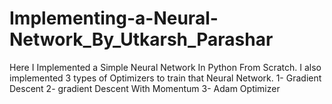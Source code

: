 # Implementing-a-Neural-Network_By_Utkarsh_Parashar

Here I Implemented a Simple Neural Network In Python From Scratch. 
I also implemented 3 types of Optimizers to train that Neural Network.
  1- Gradient Descent
  2- gradient Descent With Momentum 
  3-  Adam Optimizer
